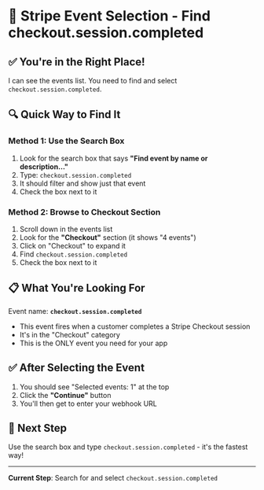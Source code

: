 # 🎯 Stripe Event Selection - Find checkout.session.completed

## ✅ You're in the Right Place!
I can see the events list. You need to find and select `checkout.session.completed`.

## 🔍 Quick Way to Find It

### Method 1: Use the Search Box
1. Look for the search box that says **"Find event by name or description…"**
2. Type: `checkout.session.completed`
3. It should filter and show just that event
4. Check the box next to it

### Method 2: Browse to Checkout Section
1. Scroll down in the events list
2. Look for the **"Checkout"** section (it shows "4 events")
3. Click on "Checkout" to expand it
4. Find `checkout.session.completed`
5. Check the box next to it

## 📋 What You're Looking For
Event name: **`checkout.session.completed`**
- This event fires when a customer completes a Stripe Checkout session
- It's in the "Checkout" category
- This is the ONLY event you need for your app

## ✅ After Selecting the Event
1. You should see "Selected events: 1" at the top
2. Click the **"Continue"** button
3. You'll then get to enter your webhook URL

## 🚀 Next Step
Use the search box and type `checkout.session.completed` - it's the fastest way!

---

**Current Step**: Search for and select `checkout.session.completed`
